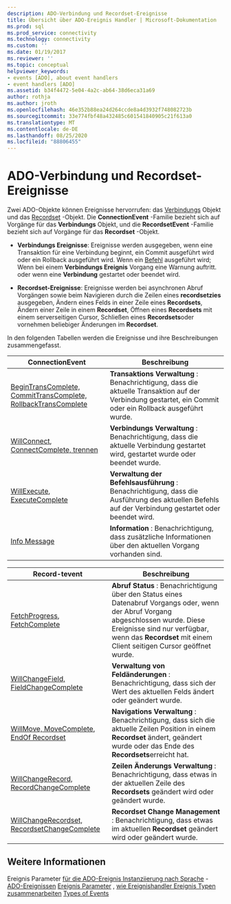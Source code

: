 ```yaml
---
description: ADO-Verbindung und Recordset-Ereignisse
title: Übersicht über ADO-Ereignis Handler | Microsoft-Dokumentation
ms.prod: sql
ms.prod_service: connectivity
ms.technology: connectivity
ms.custom: ''
ms.date: 01/19/2017
ms.reviewer: ''
ms.topic: conceptual
helpviewer_keywords:
- events [ADO], about event handlers
- event handlers [ADO]
ms.assetid: b34f4472-5e04-4a2c-ab64-38d6eca31a69
author: rothja
ms.author: jroth
ms.openlocfilehash: 46e352b88ea24d264ccde8a4d3932f748082723b
ms.sourcegitcommit: 33e774fbf48a432485c601541840905c21f613a0
ms.translationtype: MT
ms.contentlocale: de-DE
ms.lasthandoff: 08/25/2020
ms.locfileid: "88806455"
---
```

# <a name="ado-connection-and-recordset-events"></a>ADO-Verbindung und Recordset-Ereignisse
Zwei ADO-Objekte können Ereignisse hervorrufen: das [Verbindungs](../../reference/ado-api/connection-object-ado.md) Objekt und das [Recordset](../../reference/ado-api/recordset-object-ado.md) -Objekt. Die **ConnectionEvent** -Familie bezieht sich auf Vorgänge für das **Verbindungs** Objekt, und die **RecordsetEvent** -Familie bezieht sich auf Vorgänge für das **Recordset** -Objekt.

-   **Verbindungs Ereignisse**: Ereignisse werden ausgegeben, wenn eine Transaktion für eine Verbindung beginnt, ein Commit ausgeführt wird oder ein Rollback ausgeführt wird. Wenn ein [Befehl](../../reference/ado-api/command-object-ado.md) ausgeführt wird; Wenn bei einem **Verbindungs Ereignis** Vorgang eine Warnung auftritt. oder wenn eine **Verbindung** gestartet oder beendet wird.

-   **Recordset-Ereignisse**: Ereignisse werden bei asynchronen Abruf Vorgängen sowie beim Navigieren durch die Zeilen eines **recordsetzies** ausgegeben, Ändern eines Felds in einer Zeile eines **Recordsets**, Ändern einer Zeile in einem **Recordset**, Öffnen eines **Recordsets** mit einem serverseitigen Cursor, Schließen eines **Recordsets**oder vornehmen beliebiger Änderungen im **Recordset**.

 In den folgenden Tabellen werden die Ereignisse und ihre Beschreibungen zusammengefasst.

|ConnectionEvent|Beschreibung|
|---------------------|-----------------|
|[BeginTransComplete, CommitTransComplete, RollbackTransComplete](../../reference/ado-api/begintranscomplete-committranscomplete-and-rollbacktranscomplete-events-ado.md)|**Transaktions Verwaltung** : Benachrichtigung, dass die aktuelle Transaktion auf der Verbindung gestartet, ein Commit oder ein Rollback ausgeführt wurde.|
|[WillConnect](../../reference/ado-api/willconnect-event-ado.md), [ConnectComplete, trennen](../../reference/ado-api/connectcomplete-and-disconnect-events-ado.md)|**Verbindungs Verwaltung** : Benachrichtigung, dass die aktuelle Verbindung gestartet wird, gestartet wurde oder beendet wurde.|
|[WillExecute](../../reference/ado-api/willexecute-event-ado.md), [ExecuteComplete](../../reference/ado-api/executecomplete-event-ado.md)|**Verwaltung der Befehlsausführung** : Benachrichtigung, dass die Ausführung des aktuellen Befehls auf der Verbindung gestartet oder beendet wird.|
|[Info Message](../../reference/ado-api/infomessage-event-ado.md)|**Information** : Benachrichtigung, dass zusätzliche Informationen über den aktuellen Vorgang vorhanden sind.|

|Record-tevent|Beschreibung|
|--------------------|-----------------|
|[FetchProgress](../../reference/ado-api/fetchprogress-event-ado.md), [FetchComplete](../../reference/ado-api/fetchcomplete-event-ado.md)|**Abruf Status** : Benachrichtigung über den Status eines Datenabruf Vorgangs oder, wenn der Abruf Vorgang abgeschlossen wurde. Diese Ereignisse sind nur verfügbar, wenn das **Recordset** mit einem Client seitigen Cursor geöffnet wurde.|
|[WillChangeField, FieldChangeComplete](../../reference/ado-api/willchangefield-and-fieldchangecomplete-events-ado.md)|**Verwaltung von Feldänderungen** : Benachrichtigung, dass sich der Wert des aktuellen Felds ändert oder geändert wurde.|
|[WillMove, MoveComplete](../../reference/ado-api/willmove-and-movecomplete-events-ado.md), [EndOf Recordset](../../reference/ado-api/endofrecordset-event-ado.md)|**Navigations Verwaltung** : Benachrichtigung, dass sich die aktuelle Zeilen Position in einem **Recordset** ändert, geändert wurde oder das Ende des **Recordsets**erreicht hat.|
|[WillChangeRecord, RecordChangeComplete](../../reference/ado-api/willchangerecord-and-recordchangecomplete-events-ado.md)|**Zeilen Änderungs Verwaltung** : Benachrichtigung, dass etwas in der aktuellen Zeile des **Recordsets** geändert wird oder geändert wurde.|
|[WillChangeRecordset, RecordsetChangeComplete](../../reference/ado-api/willchangerecordset-and-recordsetchangecomplete-events-ado.md)|**Recordset Change Management** : Benachrichtigung, dass etwas im aktuellen **Recordset** geändert wird oder geändert wurde.|

## <a name="see-also"></a>Weitere Informationen
 Ereignis Parameter [für die ADO-Ereignis Instanziierung nach Sprache](./ado-event-instantiation-by-language.md) - [ADO-Ereignissen](../../reference/ado-api/ado-events.md) [Ereignis Parameter](./event-parameters.md) , [wie Ereignishandler Ereignis Typen zusammenarbeiten](./how-event-handlers-work-together.md) [Types of Events](./types-of-events.md)